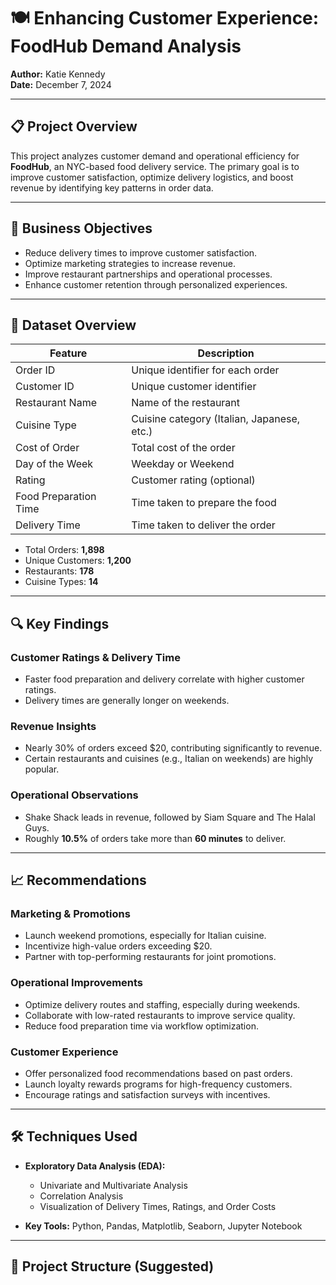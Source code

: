 # 🍽️ Enhancing Customer Experience: FoodHub Demand Analysis

**Author:** Katie Kennedy    
**Date:** December 7, 2024  

---

## 📋 Project Overview

This project analyzes customer demand and operational efficiency for **FoodHub**, an NYC-based food delivery service. The primary goal is to improve customer satisfaction, optimize delivery logistics, and boost revenue by identifying key patterns in order data.

---

## 🎯 Business Objectives

- Reduce delivery times to improve customer satisfaction.
- Optimize marketing strategies to increase revenue.
- Improve restaurant partnerships and operational processes.
- Enhance customer retention through personalized experiences.

---

## 📂 Dataset Overview

| Feature                   | Description                                      |
|---------------------------|--------------------------------------------------|
| Order ID                  | Unique identifier for each order                 |
| Customer ID               | Unique customer identifier                       |
| Restaurant Name           | Name of the restaurant                          |
| Cuisine Type              | Cuisine category (Italian, Japanese, etc.)       |
| Cost of Order             | Total cost of the order                          |
| Day of the Week           | Weekday or Weekend                              |
| Rating                    | Customer rating (optional)                       |
| Food Preparation Time     | Time taken to prepare the food                   |
| Delivery Time             | Time taken to deliver the order                  |

- Total Orders: **1,898**
- Unique Customers: **1,200**
- Restaurants: **178**
- Cuisine Types: **14**

---

## 🔍 Key Findings

### Customer Ratings & Delivery Time
- Faster food preparation and delivery correlate with higher customer ratings.
- Delivery times are generally longer on weekends.

### Revenue Insights
- Nearly 30% of orders exceed $20, contributing significantly to revenue.
- Certain restaurants and cuisines (e.g., Italian on weekends) are highly popular.

### Operational Observations
- Shake Shack leads in revenue, followed by Siam Square and The Halal Guys.
- Roughly **10.5%** of orders take more than **60 minutes** to deliver.

---

## 📈 Recommendations

### Marketing & Promotions
- Launch weekend promotions, especially for Italian cuisine.
- Incentivize high-value orders exceeding $20.
- Partner with top-performing restaurants for joint promotions.

### Operational Improvements
- Optimize delivery routes and staffing, especially during weekends.
- Collaborate with low-rated restaurants to improve service quality.
- Reduce food preparation time via workflow optimization.

### Customer Experience
- Offer personalized food recommendations based on past orders.
- Launch loyalty rewards programs for high-frequency customers.
- Encourage ratings and satisfaction surveys with incentives.

---

## 🛠️ Techniques Used

- **Exploratory Data Analysis (EDA):**
  - Univariate and Multivariate Analysis
  - Correlation Analysis
  - Visualization of Delivery Times, Ratings, and Order Costs

- **Key Tools:** Python, Pandas, Matplotlib, Seaborn, Jupyter Notebook

---

## 📂 Project Structure (Suggested)

